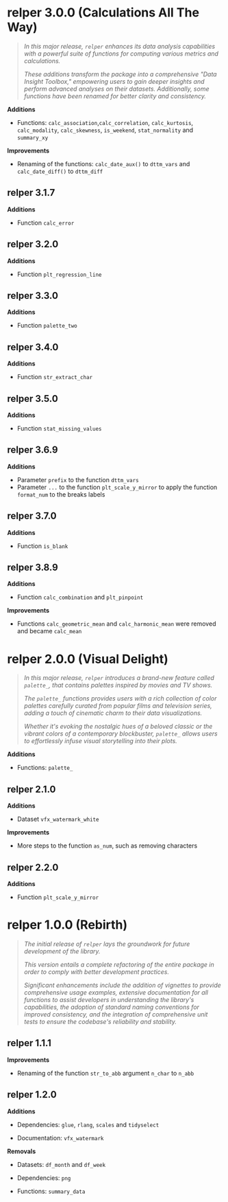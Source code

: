 # relper 3.0.0 (Calculations All The Way)

> *In this major release, `relper` enhances its data analysis capabilities with a powerful suite of functions for computing various metrics and calculations.*
>
> *These additions transform the package into a comprehensive "Data Insight Toolbox," empowering users to gain deeper insights and perform advanced analyses on their datasets. Additionally, some functions have been renamed for better clarity and consistency.*

**Additions**

-   Functions: `calc_association`,`calc_correlation`, `calc_kurtosis`, `calc_modality`, `calc_skewness`, `is_weekend`, `stat_normality` and `summary_xy`

**Improvements**

-   Renaming of the functions: `calc_date_aux()` to `dttm_vars` and `calc_date_diff()` to `dttm_diff`

## relper 3.1.7

**Additions**

-   Function `calc_error`

## relper 3.2.0

**Additions**

-   Function `plt_regression_line`

## relper 3.3.0

**Additions**

-   Function `palette_two`

## relper 3.4.0

**Additions**

-   Function `str_extract_char`

## relper 3.5.0

**Additions**

-   Function `stat_missing_values`

## relper 3.6.9

**Additions**

-   Parameter `prefix` to the function `dttm_vars`
-   Parameter `...` to the function `plt_scale_y_mirror` to apply the function `format_num` to the breaks labels

## relper 3.7.0

**Additions**

-   Function `is_blank`

## relper 3.8.9

**Additions**

-   Function `calc_combination` and `plt_pinpoint` 

**Improvements**

-   Functions `calc_geometric_mean` and `calc_harmonic_mean` were removed and became `calc_mean`


# relper 2.0.0 (Visual Delight)

> *In this major release, `relper` introduces a brand-new feature called `palette_`, that contains palettes inspired by movies and TV shows.*
>
> *The `palette_` functions provides users with a rich collection of color palettes carefully curated from popular films and television series, adding a touch of cinematic charm to their data visualizations.*
>
> *Whether it's evoking the nostalgic hues of a beloved classic or the vibrant colors of a contemporary blockbuster, `palette_` allows users to effortlessly infuse visual storytelling into their plots.*

**Additions**

-   Functions: `palette_`

## relper 2.1.0

**Additions**

-   Dataset `vfx_watermark_white`

**Improvements**

-   More steps to the function `as_num`, such as removing characters

## relper 2.2.0

**Additions**

-   Function `plt_scale_y_mirror`

# relper 1.0.0 (Rebirth)

> *The initial release of `relper` lays the groundwork for future development of the library.*
>
> *This version entails a complete refactoring of the entire package in order to comply with better development practices.*
>
> *Significant enhancements include the addition of vignettes to provide comprehensive usage examples, extensive documentation for all functions to assist developers in understanding the library's capabilities, the adoption of standard naming conventions for improved consistency, and the integration of comprehensive unit tests to ensure the codebase's reliability and stability.*

## relper 1.1.1

**Improvements**

-   Renaming of the function `str_to_abb` argument `n_char` to `n_abb`

## relper 1.2.0

**Additions**

-   Dependencies: `glue`, `rlang`, `scales` and `tidyselect`

-   Documentation: `vfx_watermark`

**Removals**

-   Datasets: `df_month` and `df_week`

-   Dependencies: `png`

-   Functions: `summary_data`
